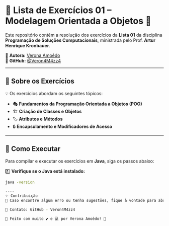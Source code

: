 # 🎀 Lista de Exercícios 01 – Modelagem Orientada a Objetos 🎀

Este repositório contém a resolução dos exercícios da **Lista 01** da disciplina **Programação de Soluções Computacionais**, ministrada pelo Prof. **Artur Henrique Kronbauer**.  

📌 **Autora:** [Verona Amoêdo](https://github.com/Veron4M4zz4)  
📌 **GitHub:** [@Veron4M4zz4](https://github.com/Veron4M4zz4)  

---

## 🌸 Sobre os Exercícios  

💡 Os exercícios abordam os seguintes tópicos:  
- 🎭 **Fundamentos da Programação Orientada a Objetos (POO)**  
- 🏗️ **Criação de Classes e Objetos**  
- 🏷️ **Atributos e Métodos**  
- 🔒 **Encapsulamento e Modificadores de Acesso**  

---

## 🚀 Como Executar  

Para compilar e executar os exercícios em **Java**, siga os passos abaixo:  

1️⃣ **Verifique se o Java está instalado:**  
```bash
java -version

----
✨ Contribuição
💌 Caso encontre algum erro ou tenha sugestões, fique à vontade para abrir um pull request ou issue!

🔗 Contato: GitHub - Veron4M4zz4

🎀 Feito com muito 💕 e 💻 por Verona Amoêdo! 🎀
